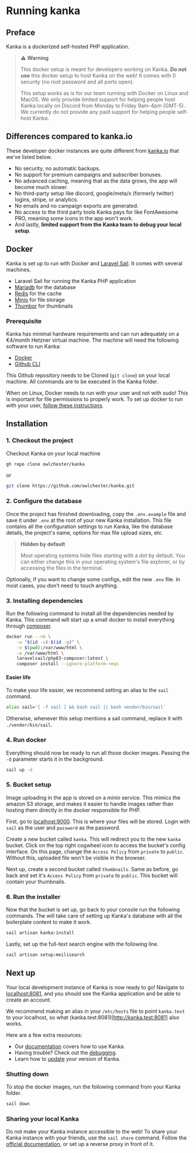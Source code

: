 # Running kanka

## Preface

Kanka is a dockerized self-hosted PHP application.

> :warning: **Warning**
>
> This docker setup is meant for developers working on Kanka. **Do not use** this docker setup to host Kanka on the web! It comes with 0 security (no root password and all ports open).
>
> This setup works as is for our team running with Docker on Linux and MacOS. We only provide limited support for helping people host Kanka locally on Discord from Monday to Friday 9am-4pm (GMT-5). We currently do not provide any paid support for helping people self-host Kanka.

## Differences compared to kanka.io

These developer docker instances are quite different from [kanka.io](https://kanka.io/) that we've listed below.

* No security, no automatic backups.
* No support for premium campaigns and subscriber bonuses.
* No advanced caching, meaning that as the data grows, the app will become much slower.
* No third-party setup like discord, google/meta/x (formerly twitter) logins, stripe, or analytics.
* No emails and no campaign exports are generated.
* No access to the third party tools Kanka pays for like FontAwesome PRO, meaning some icons in the app won't work.
* And lastly, **limited support from the Kanka team to debug your local setup**.


## Docker

Kanka is set up to run with Docker and [Laravel Sail](https://laravel.com/docs/10.x/sail). It comes with several machines.
* Laravel Sail for running the Kanka PHP application
* [Mariadb](https://mariadb.org/) for the database
* [Redis](https://redis.com/) for the cache
* [Minio](https://min.io/) for file storage
* [Thumbor](https://www.thumbor.org/) for thumbnails

### Prerequisite

Kanka has minimal hardware requirements and can run adequately on a €4/month Hetzner virtual machine. The machine will need the following software to run Kanka:
* [Docker](https://www.docker.com/)
* [Github CLI](https://cli.github.com/)

This Github repository needs to be Cloned (`git clone`) on your local machine. All commands are to be executed in the Kanka folder.

When on Linux, Docker needs to run with your user and not with sudo! This is important for file permissions to properly work. To set up docker to run with your user, [follow these instructions](https://docs.docker.com/engine/install/linux-postinstall/).

## Installation

### 1. Checkout the project

Checkout Kanka on your local machine

```bash
gh repo clone owlchester/kanka
```
or 
```bash
git clone https://github.com/owlchester/kanka.git
```
### 2. Configure the database

Once the project has finished downloading, copy the `.env.example` file and save it under `.env` at the root of your new Kanka installation. This file contains all the configuration settings to run Kanka, like the database details, the project's name, options for max file upload sizes, etc.

> **Hidden by default**
>
> Most operating systems hide files starting with a dot by default. You can either change this in your operating system's file explorer, or by accessing the files in the terminal.

Optionally, if you want to change some configs, edit the new `.env` file. In most cases, you don't need to touch anything.

### 3. Installing dependencies

Run the following command to install all the dependencies needed by Kanka. This command will start up a small docker to install everything through [composer](https://getcomposer.org).

```bash
docker run --rm \
    -u "$(id -u):$(id -g)" \
    -v $(pwd):/var/www/html \
    -w /var/www/html \
    laravelsail/php83-composer:latest \
    composer install --ignore-platform-reqs
```

#### Easier life

To make your life easier, we recommend setting an alias to the `sail` command.
```bash
alias sail='[ -f sail ] && bash sail || bash vendor/bin/sail'
```

Otherwise, whenever this setup mentions a sail command, replace it with `./vendor/bin/sail`.

### 4. Run docker

Everything should now be ready to run all those docker images. Passing the `-d` parameter starts it in the background.

```bash
sail up -d
```

### 5. Bucket setup

Image uploading in the app is stored on a *minio* service. This mimics the amazon S3 storage, and makes it easier to handle images rather than hosting them directly in the docker responsible for PHP.

First, go to [localhost:9000](http://localhost:9000). This is where your files will be stored. Login with `sail` as the user and `password` as the password.

Create a new bucket called `kanka`. This will redirect you to the new `kanka` bucket. Click on the top right cogwheel icon to access the bucket's config interface. On this page, change the `Access Policy` from `private` to `public`. Without this, uploaded file won't be visible in the browser.

Next up, create a second bucket called `thumbnails`. Same as before, go back and set it's `Access Policy` from `private` to `public`. This bucket will contain your thumbnails.

### 6. Run the installer

Now that the bucket is set up, go back to your console run the following commands. The will take care of setting up Kanka's database with all the boilerplate content to make it work.

```bash
sail artisan kanka:install
```

Lastly, set up the full-text search engine with the following line.

```bash
sail artisan setup:meilisearch
```

## Next up

Your local development instance of Kanka is now ready to go! Navigate to [localhost:8081](http://localhost:8081), and you should see the Kanka application and be able to create an account.

We recommend making an alias in your `/etc/hosts` file to point `kanka.test` to your localhost, so what (kanka.test:8081)[http://kanka.test:8081] also works.

Here are a few extra resources:
* Our [documentation](https://docs.kanka.io) covers how to use Kanka.
* Having trouble? Check out the [debugging](/docs/debugging.md).
* Learn how to [update](/docs/updating.md) your version of Kanka.


### Shutting down

To stop the docker images, run the following command from your Kanka folder.

```bash
sail down
```

### Sharing your local Kanka

Do not make your Kanka instance accessible to the web! To share your Kanka instance with your friends, use the `sail share` command. Follow the [official documentation](https://laravel.com/docs/10.x/sail#sharing-your-site), or set up a reverse proxy in front of it.


